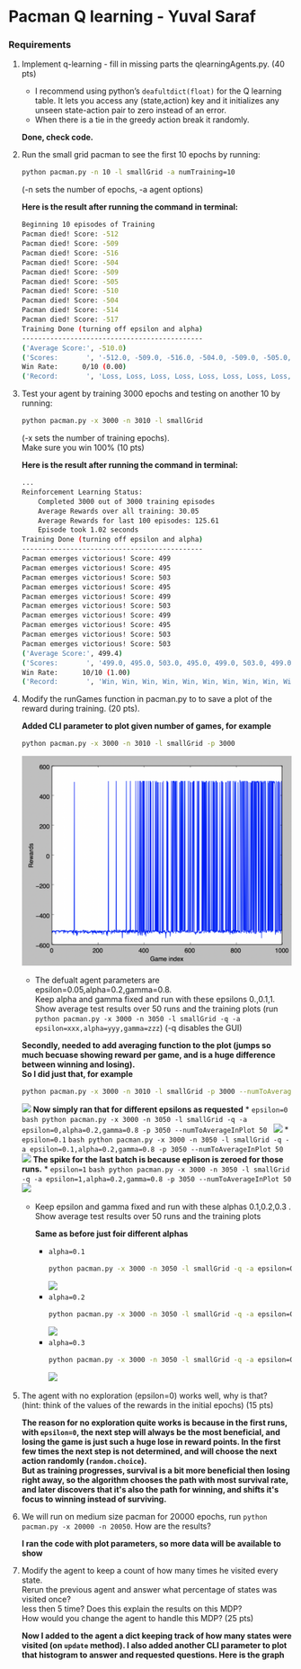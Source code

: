 # Pacman Q learning - Yuval Saraf
### Requirements
1. Implement q-learning - fill in missing parts the qlearningAgents.py. (40
pts)
    * I recommend using python’s `deafultdict(float)` for the Q learning table. It lets you access any (state,action) key and it initializes any unseen state-action pair to zero instead of an error.
    * When there is a tie in the greedy action break it randomly.

    **Done, check code.**
2. Run the small grid pacman to see the first 10 epochs by running:  
    ```bash
    python pacman.py -n 10 -l smallGrid -a numTraining=10
    ```
    (-n sets the number of epochs, -a agent options)

    **Here is the result after running the command in terminal:**  
    ```bash
    Beginning 10 episodes of Training
    Pacman died! Score: -512
    Pacman died! Score: -509
    Pacman died! Score: -516
    Pacman died! Score: -504
    Pacman died! Score: -509
    Pacman died! Score: -505
    Pacman died! Score: -510
    Pacman died! Score: -504
    Pacman died! Score: -514
    Pacman died! Score: -517
    Training Done (turning off epsilon and alpha)
    ---------------------------------------------
    ('Average Score:', -510.0)
    ('Scores:       ', '-512.0, -509.0, -516.0, -504.0, -509.0, -505.0, -510.0, -504.0, -514.0, -517.0')
    Win Rate:      0/10 (0.00)
    ('Record:       ', 'Loss, Loss, Loss, Loss, Loss, Loss, Loss, Loss, Loss, Loss')
    ```
3.
    Test your agent by training 3000 epochs and testing on another 10 by running:
    ```bash
    python pacman.py -x 3000 -n 3010 -l smallGrid
    ```
    (-x sets the number of training epochs).  
    Make sure you win 100% (10 pts)


    **Here is the result after running the command in terminal:**  
    ```bash
    ...
    Reinforcement Learning Status:
        Completed 3000 out of 3000 training episodes
        Average Rewards over all training: 30.05
        Average Rewards for last 100 episodes: 125.61
        Episode took 1.02 seconds
    Training Done (turning off epsilon and alpha)
    ---------------------------------------------
    Pacman emerges victorious! Score: 499
    Pacman emerges victorious! Score: 495
    Pacman emerges victorious! Score: 503
    Pacman emerges victorious! Score: 495
    Pacman emerges victorious! Score: 499
    Pacman emerges victorious! Score: 503
    Pacman emerges victorious! Score: 499
    Pacman emerges victorious! Score: 495
    Pacman emerges victorious! Score: 503
    Pacman emerges victorious! Score: 503
    ('Average Score:', 499.4)
    ('Scores:       ', '499.0, 495.0, 503.0, 495.0, 499.0, 503.0, 499.0, 495.0, 503.0, 503.0')
    Win Rate:      10/10 (1.00)
    ('Record:       ', 'Win, Win, Win, Win, Win, Win, Win, Win, Win, Win')
    ```
4. Modify the runGames function in pacman.py to to save a plot of the reward during training. (20 pts).  
    
    **Added CLI parameter to plot given number of games, for example**
    ```bash
    python pacman.py -x 3000 -n 3010 -l smallGrid -p 3000
    ```
    ![](images/2020-11-16-16-06-51.png)
    * The defualt agent parameters are epsilon=0.05,alpha=0.2,gamma=0.8.  
    Keep alpha and gamma fixed and run with these epsilons 0.,0.1,1.  
    Show average test results over 50 runs and the training plots (run `python pacman.py -x 3000 -n 3050 -l smallGrid -q -a epsilon=xxx,alpha=yyy,gamma=zzz`) (-q disables the GUI)

    **Secondly, needed to add averaging function to the plot (jumps so much becuase showing reward per game, and is a huge difference between winning and losing).  
    So I did just that, for example**
    ```bash
    python pacman.py -x 3000 -n 3010 -l smallGrid -p 3000 --numToAverageInPlot 50
    ```
    ![](2020-11-16-16-21-03.png)
    **Now simply ran that for different epsilons as requested**
        * `epsilon=0`  
            ```bash
            python pacman.py -x 3000 -n 3050 -l smallGrid -q -a epsilon=0,alpha=0.2,gamma=0.8 -p 3050 --numToAverageInPlot 50
            ```
            ![](2020-11-16-18-15-23.png)
        * `epsilon=0.1`
            ```bash
            python pacman.py -x 3000 -n 3050 -l smallGrid -q -a epsilon=0.1,alpha=0.2,gamma=0.8 -p 3050 --numToAverageInPlot 50
            ```
            ![](2020-11-16-18-17-22.png)
            **The spike for the last batch is because eplison is zeroed for those runs.**
        * `epsilon=1`
            ```bash
            python pacman.py -x 3000 -n 3050 -l smallGrid -q -a epsilon=1,alpha=0.2,gamma=0.8 -p 3050 --numToAverageInPlot 50
            ```
            ![](2020-11-16-18-18-10.png)
    * Keep epsilon and gamma fixed and run with these alphas 0.1,0.2,0.3 .  
    Show average test results over 50 runs and the training plots

        **Same as before just foir different alphas**
        * `alpha=0.1`
            ```bash
            python pacman.py -x 3000 -n 3050 -l smallGrid -q -a epsilon=0.05,alpha=0.1,gamma=0.8 -p 3050 --numToAverageInPlot 50
            ```
            ![](2020-11-16-18-23-50.png)
        * `alpha=0.2`
            ```bash
            python pacman.py -x 3000 -n 3050 -l smallGrid -q -a epsilon=0.05,alpha=0.2,gamma=0.8 -p 3050 --numToAverageInPlot 50
            ```
            ![](2020-11-16-18-17-22.png)
        * `alpha=0.3`
            ```bash
            python pacman.py -x 3000 -n 3050 -l smallGrid -q -a epsilon=0.05,alpha=0.3,gamma=0.8 -p 3050 --numToAverageInPlot 50
            ```
            ![](2020-11-16-18-24-59.png)
5. The agent with no exploration (epsilon=0) works well, why is that?  
    (hint: think of the values of the rewards in the initial epochs) (15 pts)

    **The reason for no exploration quite works is because in the first runs, with `epsilon=0`, the next step will always be the most beneficial, and losing the game is just such a huge lose in reward points.  In the first few times the next step is not determined, and will choose the next action randomly (`random.choice`).  
    But as training progresses, survival is a bit more beneficial then losing right away, so the algorithm chooses the path with most survival rate, and later discovers that it's also the path for winning, and shifts it's focus to winning instead of surviving.**

6. We will run on medium size pacman for 20000 epochs, run `python pacman.py -x 20000 -n 20050`. How are the results?

    **I ran the code with plot parameters, so more data will be available to show**

7. Modify the agent to keep a count of how many times he visited every state.  
    Rerun the previous agent and answer what percentage of states was visited once?  
    less then 5 time? Does this explain the results on this MDP?  
    How would you change the agent to handle this MDP? (25 pts)

    **Now I added to the agent a dict keeping track of how many states were visited (on `update` method).
    I also added another CLI parameter to plot that histogram to answer and requested questions.
    Here is the graph**
